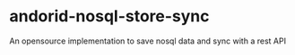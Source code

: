 # andorid-nosql-store-sync
An opensource implementation to save nosql data and sync with a rest API

